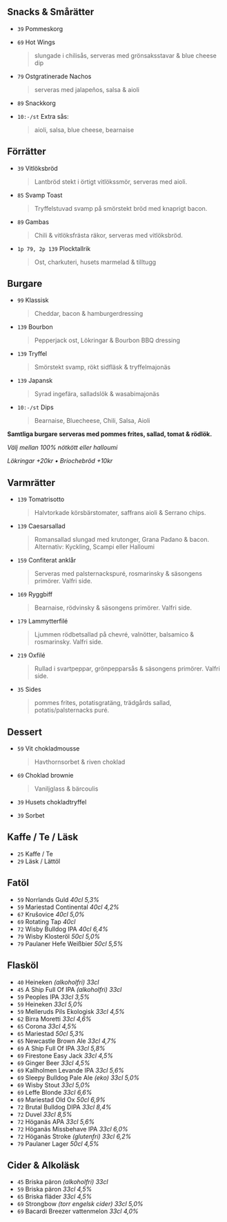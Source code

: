 
## Snacks & Smårätter

* `39` Pommeskorg

* `69` Hot Wings
  > slungade i chilisås, serveras med grönsaksstavar & blue cheese dip

* `79` Ostgratinerade Nachos
  > serveras med jalapeños, salsa & aioli

* `89` Snackkorg

* `10:-/st` Extra sås:
  > aioli, salsa, blue cheese, bearnaise


## Förrätter

* `39` Vitlöksbröd
  > Lantbröd stekt i örtigt vitlökssmör, serveras med aioli.

* `85` Svamp Toast
  > Tryffelstuvad svamp på smörstekt bröd med knaprigt bacon.

* `89` Gambas
  > Chili & vitlöksfrästa räkor, serveras med vitlöksbröd.

* `1p 79, 2p 139` Plocktallrik
  > Ost, charkuteri, husets marmelad & tilltugg


## Burgare

* `99` Klassisk
  > Cheddar, bacon & hamburgerdressing

* `139` Bourbon
  > Pepperjack ost, Lökringar & Bourbon BBQ dressing

* `139` Tryffel
  > Smörstekt svamp, rökt sidfläsk & tryffelmajonäs

* `139` Japansk
  > Syrad ingefära, salladslök & wasabimajonäs

* `10:-/st` Dips
  > Bearnaise, Bluecheese, Chili, Salsa, Aioli

**Samtliga burgare serveras med pommes frites, sallad, tomat & rödlök.**

*Välj mellan 100% nötkött eller halloumi*

*Lökringar +20kr • Briochebröd +10kr*


## Varmrätter

* `139` Tomatrisotto
  > Halvtorkade körsbärstomater, saffrans aioli & Serrano chips.

* `139` Caesarsallad
  > Romansallad slungad med krutonger, Grana Padano & bacon.<br>Alternativ: Kyckling, Scampi eller Halloumi

* `159` Confiterat anklår
  > Serveras med palsternackspuré, rosmarinsky & säsongens primörer. Valfri side.

* `169` Ryggbiff
  > Bearnaise, rödvinsky & säsongens primörer. Valfri side.

* `179` Lammytterfilé
  > Ljummen rödbetsallad på chevré, valnötter, balsamico & rosmarinsky. Valfri side.

* `219` Oxfilé
  > Rullad i svartpeppar, grönpepparsås & säsongens primörer. Valfri side.

* `35` Sides
  > pommes frites, potatisgratäng, trädgårds sallad, potatis/palsternacks puré.


## Dessert

* `59` Vit chokladmousse
  > Havthornsorbet & riven choklad

* `69` Choklad brownie
  > Vaniljglass & bärcoulis

* `39` Husets chokladtryffel

* `39` Sorbet


## Kaffe / Te / Läsk

* `25` Kaffe / Te
* `29` Läsk / Lättöl


## Fatöl

* `59` Norrlands Guld _40cl 5,3%_
* `59` Mariestad Continental _40cl 4,2%_
* `67` Krušovice _40cl 5,0%_
* `69` Rotating Tap _40cl_
* `72` Wisby Bulldog IPA _40cl 6,4%_
* `79` Wisby Klosteröl _50cl 5,0%_
* `79` Paulaner Hefe Weißbier _50cl 5,5%_


## Flasköl

* `40` Heineken _(alkoholfri) 33cl_
* `45` A Ship Full Of IPA _(alkoholfri) 33cl_
* `59` Peoples IPA _33cl 3,5%_
* `59` Heineken _33cl 5,0%_
* `59` Melleruds Pils Ekologisk _33cl 4,5%_
* `62` Birra Moretti _33cl 4,6%_
* `65` Corona _33cl 4,5%_
* `65` Mariestad _50cl 5,3%_
* `65` Newcastle Brown Ale _33cl 4,7%_
* `69` A Ship Full Of IPA _33cl 5,8%_
* `69` Firestone Easy Jack _33cl 4,5%_
* `69` Ginger Beer _33cl 4,5%_
* `69` Kallholmen Levande IPA _33cl 5,6%_
* `69` Sleepy Bulldog Pale Ale _(eko) 33cl 5,0%_
* `69` Wisby Stout _33cl 5,0%_
* `69` Leffe Blonde _33cl 6,6%_
* `69` Mariestad Old Ox _50cl 6,9%_
* `72` Brutal Bulldog DIPA _33cl 8,4%_
* `72` Duvel _33cl 8,5%_
* `72` Höganäs APA _33cl 5,6%_
* `72` Höganäs Missbehave IPA _33cl 6,0%_
* `72` Höganäs Stroke _(glutenfri) 33cl 6,2%_
* `79` Paulaner Lager _50cl 4,5%_


## Cider & Alkoläsk

* `45` Briska päron _(alkoholfri) 33cl_
* `59` Briska päron _33cl 4,5%_
* `65` Briska fläder _33cl 4,5%_
* `69` Strongbow _(torr engelsk cider) 33cl 5,0%_
* `69` Bacardi Breezer vattenmelon _33cl 4,0%_
